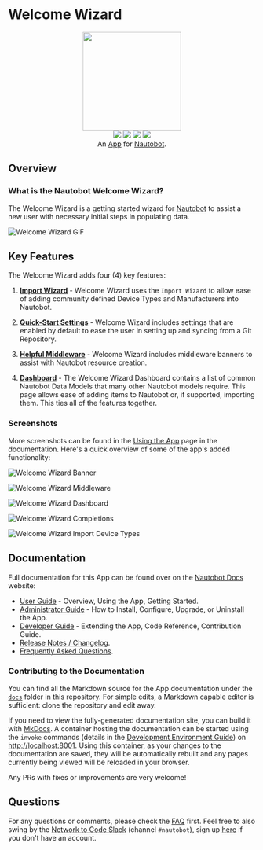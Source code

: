 # Welcome Wizard

<p align="center">
  <img src="https://raw.githubusercontent.com/nautobot/nautobot-app-welcome-wizard/develop/docs/images/icon-nautobot-welcome-wizard.svg" class="logo" height="200px">
  <br>
  <a href="https://github.com/nautobot/nautobot-app-welcome-wizard/actions"><img src="https://github.com/nautobot/nautobot-app-welcome-wizard/actions/workflows/ci.yml/badge.svg?branch=main"></a>
  <a href="https://docs.nautobot.com/projects/welcome-wizard/en/latest/"><img src="https://readthedocs.org/projects/nautobot-app-welcome_wizard/badge/"></a>
  <a href="https://pypi.org/project/nautobot-welcome-wizard/"><img src="https://img.shields.io/pypi/v/nautobot-welcome-wizard"></a>
  <a href="https://pypi.org/project/nautobot-welcome-wizard/"><img src="https://img.shields.io/pypi/dm/nautobot-welcome-wizard"></a>
  <br>
  An <a href="https://networktocode.com/nautobot-apps/">App</a> for <a href="https://nautobot.com/">Nautobot</a>.
</p>

## Overview

### What is the Nautobot Welcome Wizard?

The Welcome Wizard is a getting started wizard for [Nautobot](https://docs.nautobot.com/projects/core/en/stable/) to assist a new user with necessary initial steps in populating data.

![Welcome Wizard GIF](https://raw.githubusercontent.com/nautobot/nautobot-app-welcome-wizard/develop/docs/images/WelcomeWizard.gif)

## Key Features

The Welcome Wizard adds four (4) key features:

1. [**Import Wizard**](https://docs.nautobot.com/projects/welcome-wizard/en/latest/user/app_getting_started/#import-manufacturers) - Welcome Wizard uses the `Import Wizard` to allow ease of adding community defined Device Types and Manufacturers into Nautobot.

2. [**Quick-Start Settings**](https://docs.nautobot.com/projects/welcome-wizard/en/latest/user/git_datasource/) - Welcome Wizard includes settings that are enabled by default to ease the user in setting up and syncing from a Git Repository.

3. [**Helpful Middleware**](https://docs.nautobot.com/projects/welcome-wizard/en/latest/user/app_use_cases/#middleware) - Welcome Wizard includes middleware banners to assist with Nautobot resource creation.

4. [**Dashboard**](https://docs.nautobot.com/projects/welcome-wizard/en/latest/user/app_use_cases/) - The Welcome Wizard Dashboard contains a list of common Nautobot Data Models that many other Nautobot models require. This page allows ease of adding items to Nautobot or, if supported, importing them. This ties all of the features together.

### Screenshots

More screenshots can be found in the [Using the App](https://docs.nautobot.com/projects/welcome-wizard/en/latest/user/app_use_cases/) page in the documentation. Here's a quick overview of some of the app's added functionality:

![Welcome Wizard Banner](https://raw.githubusercontent.com/nautobot/nautobot-app-welcome-wizard/develop/docs/images/merlin_banner.png)

![Welcome Wizard Middleware](https://raw.githubusercontent.com/nautobot/nautobot-app-welcome-wizard/develop/docs/images/merlin_middleware_x3.png)

![Welcome Wizard Dashboard](https://raw.githubusercontent.com/nautobot/nautobot-app-welcome-wizard/develop/docs/images/welcome_wizard.png)

![Welcome Wizard Completions](https://raw.githubusercontent.com/nautobot/nautobot-app-welcome-wizard/develop/docs/images/dashboard_with_completions.png)

![Welcome Wizard Import Device Types](https://raw.githubusercontent.com/nautobot/nautobot-app-welcome-wizard/develop/docs/images/merlin_import_device_type.png)

## Documentation

Full documentation for this App can be found over on the [Nautobot Docs](https://docs.nautobot.com) website:

- [User Guide](https://docs.nautobot.com/projects/welcome-wizard/en/latest/user/app_overview/) - Overview, Using the App, Getting Started.
- [Administrator Guide](https://docs.nautobot.com/projects/welcome-wizard/en/latest/admin/install/) - How to Install, Configure, Upgrade, or Uninstall the App.
- [Developer Guide](https://docs.nautobot.com/projects/welcome-wizard/en/latest/dev/contributing/) - Extending the App, Code Reference, Contribution Guide.
- [Release Notes / Changelog](https://docs.nautobot.com/projects/welcome-wizard/en/latest/admin/release_notes/).
- [Frequently Asked Questions](https://docs.nautobot.com/projects/welcome-wizard/en/latest/user/faq/).

### Contributing to the Documentation

You can find all the Markdown source for the App documentation under the [`docs`](https://github.com/nautobot/nautobot-app-welcome-wizard/tree/develop/docs) folder in this repository. For simple edits, a Markdown capable editor is sufficient: clone the repository and edit away.

If you need to view the fully-generated documentation site, you can build it with [MkDocs](https://www.mkdocs.org/). A container hosting the documentation can be started using the `invoke` commands (details in the [Development Environment Guide](https://docs.nautobot.com/projects/welcome-wizard/en/latest/dev/dev_environment/#docker-development-environment)) on [http://localhost:8001](http://localhost:8001). Using this container, as your changes to the documentation are saved, they will be automatically rebuilt and any pages currently being viewed will be reloaded in your browser.

Any PRs with fixes or improvements are very welcome!

## Questions

For any questions or comments, please check the [FAQ](https://docs.nautobot.com/projects/welcome-wizard/en/latest/user/faq/) first. Feel free to also swing by the [Network to Code Slack](https://networktocode.slack.com/) (channel `#nautobot`), sign up [here](http://slack.networktocode.com/) if you don't have an account.
